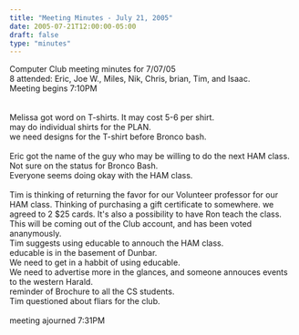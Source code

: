 ```yaml
---
title: "Meeting Minutes - July 21, 2005"
date: 2005-07-21T12:00:00-05:00
draft: false
type: "minutes"
---
```


Computer Club meeting minutes for 7/07/05<br>
8 attended: Eric, Joe W., Miles, Nik, Chris, brian, Tim, and Isaac.<br>
Meeting begins 7:10PM<br><br>
<br>
Melissa got word on T-shirts.  It may cost 5-6 per shirt.<br>
may do individual shirts for the PLAN.<br>
we need designs for the T-shirt before Bronco bash.<br>
<br>
Eric got the name of the guy who may be willing to do the next HAM class.<br>
Not sure on the status for Bronco Bash.<br>
Everyone seems doing okay with the HAM class.<br>
<br>
Tim is thinking of returning the favor for our Volunteer professor for our HAM class.  Thinking of purchasing a gift certificate to somewhere.  we agreed to 2 $25 cards.  It's also a possibility to have Ron teach the class. This will be coming out of the Club account, and has been voted ananymously.<br>
Tim suggests using educable to annouch the HAM class.<br>
educable is in the basement of Dunbar.<br>
We need to get in a habbit of using educable.<br>
We need to advertise more in the glances, and someone annouces events to the western Harald.<br>
reminder of Brochure to all the CS students.<br>
Tim questioned about fliars for the club.<br>
<br>
meeting ajourned 7:31PM<br>
